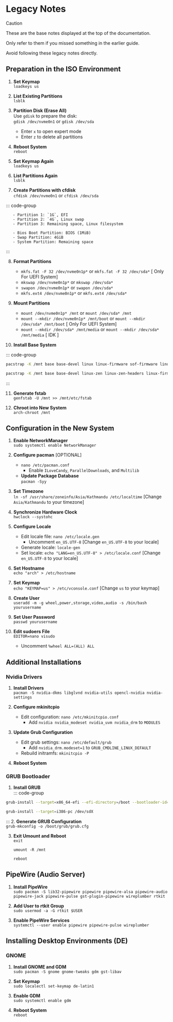# Legacy Notes

> [!CAUTION]
> These are the base notes displayed at the top of the documentation.
>
> Only refer to them if you missed something in the earlier guide. 
>
> Avoid following these legacy notes directly.

## Preparation in the ISO Environment

1. **Set Keymap**  
   `loadkeys us`

2. **List Existing Partitions**  
   `lsblk`

3. **Partition Disk (Erase All)**  
   Use `gdisk` to prepare the disk:  
   `gdisk /dev/nvme0n1` or `gdisk /dev/sda`
   - Enter `x` to open expert mode  
   - Enter `z` to delete all partitions  

4. **Reboot System**  
   `reboot`

5. **Set Keymap Again**  
   `loadkeys us`

6. **List Partitions Again**  
   `lsblk`

7. **Create Partitions with cfdisk**  
   `cfdisk /dev/nvme0n1` or `cfdisk /dev/sda`

::: code-group

```text [UEFI]
   - Partition 1: `1G`, EFI  
   - Partition 2: `4G`, Linux swap  
   - Partition 3: Remaining space, Linux filesystem  
```

```text [MBR BIOS (legacy boot)]
   - Bios Boot Partition: BIOS (1MiB)
   - Swap Partition: 4GiB
   - System Partition: Remaining space
```

:::

8. **Format Partitions**  
   - `mkfs.fat -F 32 /dev/nvme0n1p*` or `mkfs.fat -F 32 /dev/sda*` [ Only For UEFI System] 
   - `mkswap /dev/nvme0n1p*`  or `mkswap /dev/sda*`
   - `swapon /dev/nvme0n1p*`  or `swapon /dev/sda*`
   - `mkfs.ext4 /dev/nvme0n1p*` or `mkfs.ext4 /dev/sda*`

9. **Mount Partitions**  
   - `mount /dev/nvme0n1p* /mnt`  or `mount /dev/sda* /mnt`
   - `mount --mkdir /dev/nvme0n1p* /mnt/boot`  or `mount --mkdir /dev/sda* /mnt/boot` [ Only For UEFI System]
   - `mount --mkdir /dev/sda* /mnt/media` or `mount --mkdir /dev/sda* /mnt/media` [ IDK ]

10. **Install Base System**  

::: code-group

```bash [UEFI]
pacstrap -K /mnt base base-devel linux linux-firmware sof-firmware linux-headers nano networkmanager grub efibootmgr intel-ucode bash-completion
```

```bash [MBR BIOS (legacy boot)]
pacstrap -K /mnt base base-devel linux-zen linux-zen-headers linux-firmware sof-firmware nano networkmanager grub wget git intel-ucode bash-completion
```

:::

11. **Generate fstab**  
    `genfstab -U /mnt >> /mnt/etc/fstab`

12. **Chroot into New System**  
    `arch-chroot /mnt`

## Configuration in the New System

1. **Enable NetworkManager**  
   `sudo systemctl enable NetworkManager`

2. **Configure pacman**  [OPTIONAL]
   - `nano /etc/pacman.conf`  
     - Enable `ILoveCandy`, `ParallelDownloads`, and `Multilib`
   - **Update Package Database**  
      `pacman -Syy`

4. **Set Timezone**  
   `ln -sf /usr/share/zoneinfo/Asia/Kathmandu /etc/localtime` [Change `Asia/Kathmandu` to your timezone]

5. **Synchronize Hardware Clock**  
   `hwclock --systohc`

6. **Configure Locale**  
   - Edit locale file: `nano /etc/locale.gen`  
     - Uncomment `en_US.UTF-8`  [Change `en_US.UTF-8` to your locale]
   - Generate locale: `locale-gen`  
   - Set locale: `echo "LANG=en_US.UTF-8" > /etc/locale.conf` [Change `en_US.UTF-8` to your locale]

7. **Set Hostname**  
   `echo "arch" > /etc/hostname`

8. **Set Keymap**  
   `echo "KEYMAP=us" > /etc/vconsole.conf` [Change `us` to your keymap]

9. **Create User**  
   `useradd -m -g wheel,power,storage,video,audio -s /bin/bash yourusername`

10. **Set User Password**  
    `passwd yourusername`

11. **Edit sudoers File**  
    `EDITOR=nano visudo`  
    - Uncomment `%wheel ALL=(ALL) ALL`

## Additional Installations

### Nvidia Drivers
1. **Install Drivers**  
   `pacman -S nvidia-dkms libglvnd nvidia-utils opencl-nvidia nvidia-settings`

2. **Configure mkinitcpio**  
   - Edit configuration: `nano /etc/mkinitcpio.conf`  
     - Add `nvidia nvidia_modeset nvidia_uvm nvidia_drm` to `MODULES`

3. **Update Grub Configuration**  
   - Edit grub settings: `nano /etc/default/grub`  
     - Add `nvidia_drm.modeset=1` to `GRUB_CMDLINE_LINUX_DEFAULT`  
   - Rebuild initramfs: `mkinitcpio -P`

4. **Reboot System**

### GRUB Bootloader
1. **Install GRUB**  
::: code-group

```bash [UEFI]
grub-install --target=x86_64-efi --efi-directory=/boot --bootloader-id=grub --removable
```

```bash [MBR BIOS (legacy boot)]
grub-install --target=i386-pc /dev/sdX
```

:::
2. **Generate GRUB Configuration**  
   `grub-mkconfig -o /boot/grub/grub.cfg`

3. **Exit Umount and Reboot**  
   `exit`  
   
   `umount -R /mnt`

   `reboot`

## PipeWire (Audio Server)

1. **Install PipeWire**  
   `sudo pacman -S lib32-pipewire pipewire pipewire-alsa pipewire-audio pipewire-jack pipewire-pulse gst-plugin-pipewire wireplumber rtkit`

2. **Add User to rtkit Group**  
   `sudo usermod -a -G rtkit $USER`

3. **Enable PipeWire Services**  
   `systemctl --user enable pipewire pipewire-pulse wireplumber`

## Installing Desktop Environments (DE)

### GNOME
1. **Install GNOME and GDM**  
   `sudo pacman -S gnome gnome-tweaks gdm gst-libav`

2. **Set Keymap**  
   `sudo localectl set-keymap de-latin1`

3. **Enable GDM**  
   `sudo systemctl enable gdm`

4. **Reboot System**  
   `reboot`
